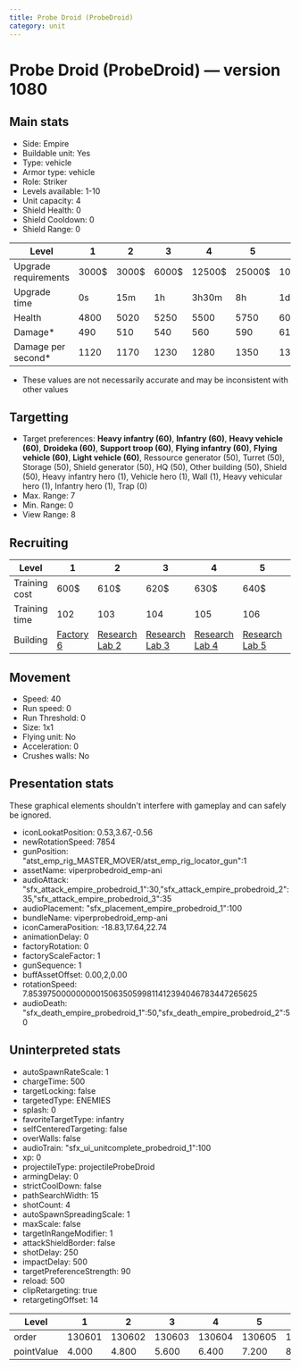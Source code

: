 ```yaml
---
title: Probe Droid (ProbeDroid)
category: unit
---
```


# Probe Droid (ProbeDroid) — version 1080

## Main stats

  * Side: Empire
  * Buildable unit: Yes
  * Type: vehicle
  * Armor type: vehicle
  * Role: Striker
  * Levels available: 1-10
  * Unit capacity: 4
  * Shield Health: 0
  * Shield Cooldown: 0
  * Shield Range: 0

|Level               |1    |2    |3    |4     |5     |6      |7      |8      |9       |10      |
|--------------------|-----|-----|-----|------|------|-------|-------|-------|--------|--------|
|Upgrade requirements|3000$|3000$|6000$|12500$|25000$|100000$|160000$|320000$|1000000$|1750000$|
|Upgrade time        |0s   |15m  |1h   |3h30m |8h    |1d     |2d     |3d12h  |5d      |1w2d    |
|Health              |4800 |5020 |5250 |5500  |5750  |6020   |6310   |6610   |6920    |7250    |
|Damage*             |490  |510  |540  |560   |590   |610    |640    |670    |710     |740     |
|Damage per second*  |1120 |1170 |1230 |1280  |1350  |1390   |1460   |1530   |1620    |1690    |

* These values are not necessarily accurate and may be inconsistent with other values

## Targetting

  * Target preferences: **Heavy infantry (60)**, **Infantry (60)**, **Heavy vehicle (60)**, **Droideka (60)**, **Support troop (60)**, **Flying infantry (60)**, **Flying vehicle (60)**, **Light vehicle (60)**, Ressource generator (50), Turret (50), Storage (50), Shield generator (50), HQ (50), Other building (50), Shield (50), Heavy infantry hero (1), Vehicle hero (1), Wall (1), Heavy vehicular hero (1), Infantry hero (1), Trap (0)
  * Max. Range: 7
  * Min. Range: 0
  * View Range: 8

## Recruiting

|Level        |1                              |2                                      |3                                      |4                                      |5                                      |6                                      |7                                      |8                                      |9                                      |10                                      |
|-------------|-------------------------------|---------------------------------------|---------------------------------------|---------------------------------------|---------------------------------------|---------------------------------------|---------------------------------------|---------------------------------------|---------------------------------------|----------------------------------------|
|Training cost|600$                           |610$                                   |620$                                   |630$                                   |640$                                   |660$                                   |680$                                   |800$                                   |840$                                   |920$                                    |
|Training time|102                            |103                                    |104                                    |105                                    |106                                    |107                                    |108                                    |112                                    |116                                    |120                                     |
|Building     |[Factory 6](empireFactory.html)|[Research Lab 2](empireOffenseLab.html)|[Research Lab 3](empireOffenseLab.html)|[Research Lab 4](empireOffenseLab.html)|[Research Lab 5](empireOffenseLab.html)|[Research Lab 6](empireOffenseLab.html)|[Research Lab 7](empireOffenseLab.html)|[Research Lab 8](empireOffenseLab.html)|[Research Lab 9](empireOffenseLab.html)|[Research Lab 10](empireOffenseLab.html)|

## Movement

  * Speed: 40
  * Run speed: 0
  * Run Threshold: 0
  * Size: 1x1
  * Flying unit: No
  * Acceleration: 0
  * Crushes walls: No

## Presentation stats

These graphical elements shouldn't interfere with gameplay and can safely be ignored.

  * iconLookatPosition: 0.53,3.67,-0.56
  * newRotationSpeed: 7854
  * gunPosition: "atst_emp_rig_MASTER_MOVER/atst_emp_rig_locator_gun":1
  * assetName: viperprobedroid_emp-ani
  * audioAttack: "sfx_attack_empire_probedroid_1":30,"sfx_attack_empire_probedroid_2":35,"sfx_attack_empire_probedroid_3":35
  * audioPlacement: "sfx_placement_empire_probedroid_1":100
  * bundleName: viperprobedroid_emp-ani
  * iconCameraPosition: -18.83,17.64,22.74
  * animationDelay: 0
  * factoryRotation: 0
  * factoryScaleFactor: 1
  * gunSequence: 1
  * buffAssetOffset: 0.00,2,0.00
  * rotationSpeed: 7.8539750000000001506350599811412394046783447265625
  * audioDeath: "sfx_death_empire_probedroid_1":50,"sfx_death_empire_probedroid_2":50

## Uninterpreted stats

  * autoSpawnRateScale: 1
  * chargeTime: 500
  * targetLocking: false
  * targetedType: ENEMIES
  * splash: 0
  * favoriteTargetType: infantry
  * selfCenteredTargeting: false
  * overWalls: false
  * audioTrain: "sfx_ui_unitcomplete_probedroid_1":100
  * xp: 0
  * projectileType: projectileProbeDroid
  * armingDelay: 0
  * strictCoolDown: false
  * pathSearchWidth: 15
  * shotCount: 4
  * autoSpawnSpreadingScale: 1
  * maxScale: false
  * targetInRangeModifier: 1
  * attackShieldBorder: false
  * shotDelay: 250
  * impactDelay: 500
  * targetPreferenceStrength: 90
  * reload: 500
  * clipRetargeting: true
  * retargetingOffset: 14

|Level     |1     |2     |3     |4     |5     |6     |7     |8     |9     |10    |
|----------|------|------|------|------|------|------|------|------|------|------|
|order     |130601|130602|130603|130604|130605|130606|130607|130608|130609|130610|
|pointValue|4.000 |4.800 |5.600 |6.400 |7.200 |8.000 |8.800 |9.600 |10.400|12.000|

